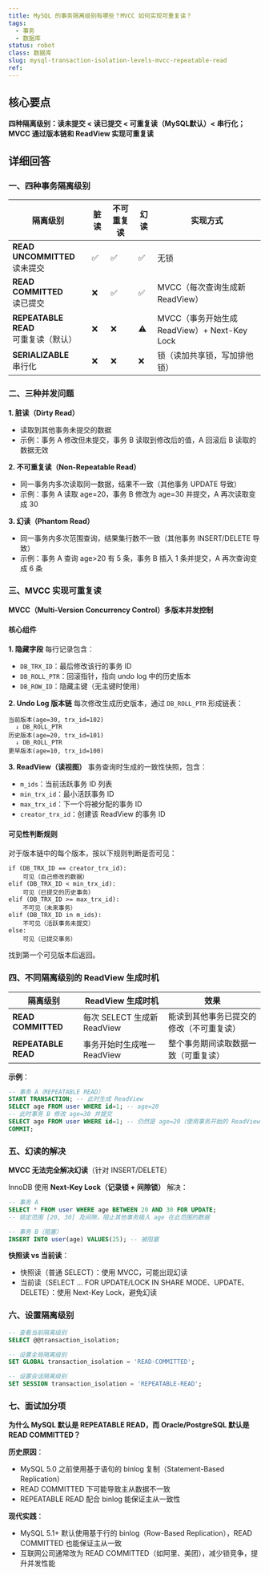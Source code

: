 ```yaml
---
title: MySQL 的事务隔离级别有哪些？MVCC 如何实现可重复读？
tags:
  - 事务
  - 数据库
status: robot
class: 数据库
slug: mysql-transaction-isolation-levels-mvcc-repeatable-read
ref:
---
```


## 核心要点

**四种隔离级别：读未提交 < 读已提交 < 可重复读（MySQL默认）< 串行化；MVCC 通过版本链和 ReadView 实现可重复读**

## 详细回答

### 一、四种事务隔离级别

| 隔离级别 | 脏读 | 不可重复读 | 幻读 | 实现方式 |
|---------|------|-----------|------|---------|
| **READ UNCOMMITTED**<br>读未提交 | ✅ | ✅ | ✅ | 无锁 |
| **READ COMMITTED**<br>读已提交 | ❌ | ✅ | ✅ | MVCC（每次查询生成新 ReadView） |
| **REPEATABLE READ**<br>可重复读（默认） | ❌ | ❌ | ⚠️ | MVCC（事务开始生成 ReadView）+ Next-Key Lock |
| **SERIALIZABLE**<br>串行化 | ❌ | ❌ | ❌ | 锁（读加共享锁，写加排他锁） |

### 二、三种并发问题

**1. 脏读（Dirty Read）**
- 读取到其他事务未提交的数据
- 示例：事务 A 修改但未提交，事务 B 读取到修改后的值，A 回滚后 B 读取的数据无效

**2. 不可重复读（Non-Repeatable Read）**
- 同一事务内多次读取同一数据，结果不一致（其他事务 UPDATE 导致）
- 示例：事务 A 读取 age=20，事务 B 修改为 age=30 并提交，A 再次读取变成 30

**3. 幻读（Phantom Read）**
- 同一事务内多次范围查询，结果集行数不一致（其他事务 INSERT/DELETE 导致）
- 示例：事务 A 查询 age>20 有 5 条，事务 B 插入 1 条并提交，A 再次查询变成 6 条

### 三、MVCC 实现可重复读

**MVCC（Multi-Version Concurrency Control）多版本并发控制**

#### 核心组件

**1. 隐藏字段**
每行记录包含：
- `DB_TRX_ID`：最后修改该行的事务 ID
- `DB_ROLL_PTR`：回滚指针，指向 undo log 中的历史版本
- `DB_ROW_ID`：隐藏主键（无主键时使用）

**2. Undo Log 版本链**
每次修改生成历史版本，通过 `DB_ROLL_PTR` 形成链表：
```
当前版本(age=30, trx_id=102)
  ↓ DB_ROLL_PTR
历史版本(age=20, trx_id=101)
  ↓ DB_ROLL_PTR
更早版本(age=10, trx_id=100)
```

**3. ReadView（读视图）**
事务查询时生成的一致性快照，包含：
- `m_ids`：当前活跃事务 ID 列表
- `min_trx_id`：最小活跃事务 ID
- `max_trx_id`：下一个将被分配的事务 ID
- `creator_trx_id`：创建该 ReadView 的事务 ID

#### 可见性判断规则

对于版本链中的每个版本，按以下规则判断是否可见：

```
if (DB_TRX_ID == creator_trx_id):
    可见（自己修改的数据）
elif (DB_TRX_ID < min_trx_id):
    可见（已提交的历史事务）
elif (DB_TRX_ID >= max_trx_id):
    不可见（未来事务）
elif (DB_TRX_ID in m_ids):
    不可见（活跃事务未提交）
else:
    可见（已提交事务）
```

找到第一个可见版本后返回。

### 四、不同隔离级别的 ReadView 生成时机

| 隔离级别 | ReadView 生成时机 | 效果 |
|---------|------------------|------|
| **READ COMMITTED** | 每次 SELECT 生成新 ReadView | 能读到其他事务已提交的修改（不可重复读） |
| **REPEATABLE READ** | 事务开始时生成唯一 ReadView | 整个事务期间读取数据一致（可重复读） |

**示例**：

```sql
-- 事务 A（REPEATABLE READ）
START TRANSACTION; -- 此时生成 ReadView
SELECT age FROM user WHERE id=1; -- age=20
-- 此时事务 B 修改 age=30 并提交
SELECT age FROM user WHERE id=1; -- 仍然是 age=20（使用事务开始的 ReadView）
COMMIT;
```

### 五、幻读的解决

**MVCC 无法完全解决幻读**（针对 INSERT/DELETE）

InnoDB 使用 **Next-Key Lock（记录锁 + 间隙锁）** 解决：

```sql
-- 事务 A
SELECT * FROM user WHERE age BETWEEN 20 AND 30 FOR UPDATE;
-- 锁定范围 [20, 30] 及间隙，阻止其他事务插入 age 在此范围的数据

-- 事务 B（阻塞）
INSERT INTO user(age) VALUES(25); -- 被阻塞
```

**快照读 vs 当前读**：
- 快照读（普通 SELECT）：使用 MVCC，可能出现幻读
- 当前读（SELECT ... FOR UPDATE/LOCK IN SHARE MODE、UPDATE、DELETE）：使用 Next-Key Lock，避免幻读

### 六、设置隔离级别

```sql
-- 查看当前隔离级别
SELECT @@transaction_isolation;

-- 设置全局隔离级别
SET GLOBAL transaction_isolation = 'READ-COMMITTED';

-- 设置会话隔离级别
SET SESSION transaction_isolation = 'REPEATABLE-READ';
```

### 七、面试加分项

**为什么 MySQL 默认是 REPEATABLE READ，而 Oracle/PostgreSQL 默认是 READ COMMITTED？**

**历史原因**：
- MySQL 5.0 之前使用基于语句的 binlog 复制（Statement-Based Replication）
- READ COMMITTED 下可能导致主从数据不一致
- REPEATABLE READ 配合 binlog 能保证主从一致性

**现代实践**：
- MySQL 5.1+ 默认使用基于行的 binlog（Row-Based Replication），READ COMMITTED 也能保证主从一致
- 互联网公司通常改为 READ COMMITTED（如阿里、美团），减少锁竞争，提升并发性能
